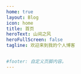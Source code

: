 ```yaml
---
home: true
layout: Blog
icon: home
title: 首页
heroText: 山间之风
heroFullScreen: false
tagline: 欢迎来到我的个人博客


#footer: 自定义页脚内容。
---
```


